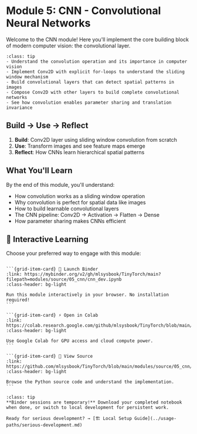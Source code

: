 # Module 5: CNN - Convolutional Neural Networks

Welcome to the CNN module! Here you'll implement the core building block of modern computer vision: the convolutional layer.

```{admonition} 🎯 Learning Goals
:class: tip
- Understand the convolution operation and its importance in computer vision
- Implement Conv2D with explicit for-loops to understand the sliding window mechanism
- Build convolutional layers that can detect spatial patterns in images
- Compose Conv2D with other layers to build complete convolutional networks
- See how convolution enables parameter sharing and translation invariance
```


## Build → Use → Reflect
1. **Build**: Conv2D layer using sliding window convolution from scratch
2. **Use**: Transform images and see feature maps emerge
3. **Reflect**: How CNNs learn hierarchical spatial patterns

## What You'll Learn
By the end of this module, you'll understand:
- How convolution works as a sliding window operation
- Why convolution is perfect for spatial data like images
- How to build learnable convolutional layers
- The CNN pipeline: Conv2D → Activation → Flatten → Dense
- How parameter sharing makes CNNs efficient
## 🚀 Interactive Learning

Choose your preferred way to engage with this module:

````{grid} 1 2 3 3

```{grid-item-card} 🚀 Launch Binder
:link: https://mybinder.org/v2/gh/mlsysbook/TinyTorch/main?filepath=modules/source/05_cnn/cnn_dev.ipynb
:class-header: bg-light

Run this module interactively in your browser. No installation required!
```

```{grid-item-card} ⚡ Open in Colab  
:link: https://colab.research.google.com/github/mlsysbook/TinyTorch/blob/main/modules/source/05_cnn/cnn_dev.ipynb
:class-header: bg-light

Use Google Colab for GPU access and cloud compute power.
```

```{grid-item-card} 📖 View Source
:link: https://github.com/mlsysbook/TinyTorch/blob/main/modules/source/05_cnn/cnn_dev.py
:class-header: bg-light

Browse the Python source code and understand the implementation.
```

````

```{admonition} 💾 Save Your Progress
:class: tip
**Binder sessions are temporary!** Download your completed notebook when done, or switch to local development for persistent work.

Ready for serious development? → [🏗️ Local Setup Guide](../usage-paths/serious-development.md)
```

